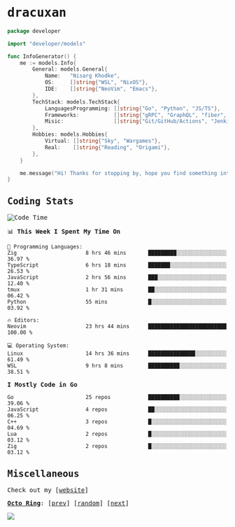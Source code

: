 <!-- Banner -->
<!--
<img src="https://i.imgur.com/mz4ym1F.png" style="max-height:550px"/>
-->


<samp>
	
<!-- Coded Intro -->
	
# dracuxan

```go
package developer

import "developer/models"

func InfoGenerator() {
	me := models.Info{
		General: models.General{
			Name:   "Nisarg Khodke",
			OS:     []string{"WSL", "NixOS"},
			IDE:    []string{"NeoVim", "Emacs"},
		},
		TechStack: models.TechStack{
			LanguagesProgramming: []string{"Go", "Python", "JS/TS"},
			Frameworks: 	      []string{"gRPC", "GraphQL", "fiber", "flask", "React.js", "Next.js"},
			Misic:                []string{"Git/GitHub/Actions", "Jenkins", "Docker"},
		},
		Hobbies: models.Hobbies{
			Virtual: []string{"Sky", "Wargames"},
			Real:    []string{"Reading", "Origami"},
		},		
	}

	me.message("Hi! Thanks for stopping by, hope you find something interesting!") 
}
```

## Coding Stats


<!--START_SECTION:waka-->
![Code Time](http://img.shields.io/badge/Code%20Time-256%20hrs%207%20mins-blue)

📊 **This Week I Spent My Time On** 

```text
💬 Programming Languages: 
Zig                      8 hrs 46 mins       █████████░░░░░░░░░░░░░░░░   36.97 % 
TypeScript               6 hrs 18 mins       ███████░░░░░░░░░░░░░░░░░░   26.53 % 
JavaScript               2 hrs 56 mins       ███░░░░░░░░░░░░░░░░░░░░░░   12.40 % 
tmux                     1 hr 31 mins        ██░░░░░░░░░░░░░░░░░░░░░░░   06.42 % 
Python                   55 mins             █░░░░░░░░░░░░░░░░░░░░░░░░   03.92 % 

🔥 Editors: 
Neovim                   23 hrs 44 mins      █████████████████████████   100.00 % 

💻 Operating System: 
Linux                    14 hrs 36 mins      ███████████████░░░░░░░░░░   61.49 % 
WSL                      9 hrs 8 mins        ██████████░░░░░░░░░░░░░░░   38.51 % 
```

**I Mostly Code in Go** 

```text
Go                       25 repos            ██████████░░░░░░░░░░░░░░░   39.06 % 
JavaScript               4 repos             ██░░░░░░░░░░░░░░░░░░░░░░░   06.25 % 
C++                      3 repos             █░░░░░░░░░░░░░░░░░░░░░░░░   04.69 % 
Lua                      2 repos             █░░░░░░░░░░░░░░░░░░░░░░░░   03.12 % 
Zig                      2 repos             █░░░░░░░░░░░░░░░░░░░░░░░░   03.12 % 
```




<!--END_SECTION:waka-->

## Miscellaneous

Check out my [[website](https://bynisarg.in/)]

[**Octo Ring**](https://octo-ring.com/):
[[prev](https://octo-ring.com/p/dracuxan/prev)]  [[random](https://octo-ring.com/p/dracuxan/random)]  [[next](https://octo-ring.com/p/dracuxan/next)]

![](https://komarev.com/ghpvc/?username=dracuxan&style=flat-square)

</samp>
